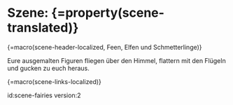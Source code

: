 # Szene: {=property(scene-translated)}

{=macro(scene-header-localized, Feen, Elfen und Schmetterlinge)}

Eure ausgemalten Figuren fliegen über den Himmel, flattern mit den Flügeln und gucken zu euch heraus.

{=macro(scene-links-localized)}


id:scene-fairies
version:2
